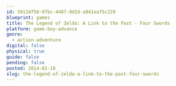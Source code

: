 ```yaml
---
id: 5912df58-97bc-4487-9d2d-a941ea75c229
blueprint: games
title: The Legend of Zelda: A Link to the Past - Four Swords
platform: game-boy-advance
genre:
  - action-adventure
digital: false
physical: true
guide: false
pending: false
posted: 2014-02-10
slug: the-legend-of-zelda-a-link-to-the-past-four-swords
---
```

